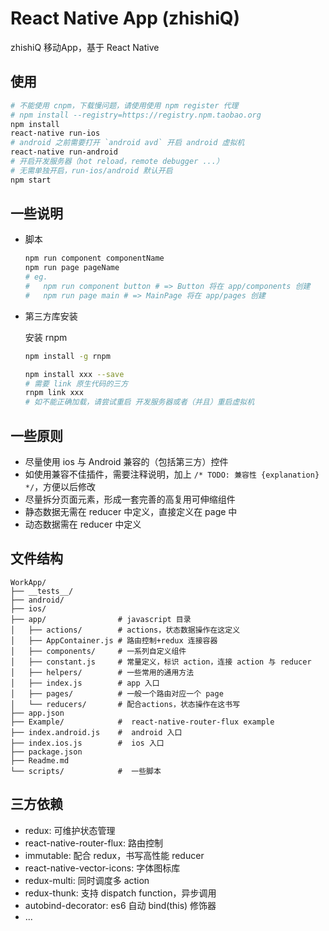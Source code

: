 
# React Native App (zhishiQ)

zhishiQ 移动App，基于 React Native

## 使用

```bash
# 不能使用 cnpm，下载慢问题，请使用使用 npm register 代理 
# npm install --registry=https://registry.npm.taobao.org
npm install 
react-native run-ios
# android 之前需要打开 `android avd` 开启 android 虚拟机
react-native run-android 
# 开启开发服务器（hot reload，remote debugger ...）
# 无需单独开启，run-ios/android 默认开启
npm start
```

## 一些说明

- 脚本
    ```bash
    npm run component componentName
    npm run page pageName
    # eg.
    #   npm run component button # => Button 将在 app/components 创建
    #   npm run page main # => MainPage 将在 app/pages 创建
    ```

- 第三方库安装

    安装 rnpm
    ```bash
    npm install -g rnpm
    ```
    ```bash
    npm install xxx --save
    # 需要 link 原生代码的三方
    rnpm link xxx 
    # 如不能正确加载，请尝试重启 开发服务器或者（并且）重启虚拟机
    ```

## **一些原则**

- 尽量使用 ios 与 Android 兼容的（包括第三方）控件
- 如使用兼容不佳插件，需要注释说明，加上 `/* TODO: 兼容性 {explanation} */`，方便以后修改 
- 尽量拆分页面元素，形成一套完善的高复用可伸缩组件
- 静态数据无需在 reducer 中定义，直接定义在 page 中
- 动态数据需在 reducer 中定义

## 文件结构

```text
WorkApp/
├── __tests__/
├── android/
├── ios/
├── app/                # javascript 目录
│   ├── actions/        # actions，状态数据操作在这定义
│   ├── AppContainer.js # 路由控制+redux 连接容器
│   ├── components/     # 一系列自定义组件
│   ├── constant.js     # 常量定义，标识 action，连接 action 与 reducer
│   ├── helpers/        # 一些常用的通用方法
│   ├── index.js        # app 入口
│   ├── pages/          # 一般一个路由对应一个 page
│   └── reducers/       # 配合actions，状态操作在这书写
├── app.json
├── Example/            #  react-native-router-flux example
├── index.android.js    #  android 入口
├── index.ios.js        #  ios 入口
├── package.json
├── Readme.md
└── scripts/            #  一些脚本
```

## 三方依赖

- redux:  可维护状态管理
- react-native-router-flux:  路由控制
- immutable:  配合 redux，书写高性能 reducer
- react-native-vector-icons:  字体图标库
- redux-multi:  同时调度多 action
- redux-thunk:  支持 dispatch function，异步调用
- autobind-decorator:  es6 自动 bind(this) 修饰器
- ...
